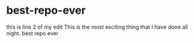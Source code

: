 # best-repo-ever
this is line 2 of my edit
This is the most exciting thing that I have done all night.
best repo ever
